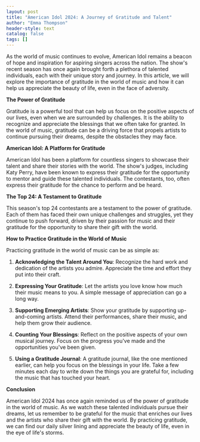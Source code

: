 ```yaml
---
layout: post
title: "American Idol 2024: A Journey of Gratitude and Talent"
author: "Emma Thompson"
header-style: text
catalog: false
tags: []
---
```


As the world of music continues to evolve, American Idol remains a beacon of hope and inspiration for aspiring singers across the nation. The show's recent season has once again brought forth a plethora of talented individuals, each with their unique story and journey. In this article, we will explore the importance of gratitude in the world of music and how it can help us appreciate the beauty of life, even in the face of adversity.

**The Power of Gratitude**

Gratitude is a powerful tool that can help us focus on the positive aspects of our lives, even when we are surrounded by challenges. It is the ability to recognize and appreciate the blessings that we often take for granted. In the world of music, gratitude can be a driving force that propels artists to continue pursuing their dreams, despite the obstacles they may face.

**American Idol: A Platform for Gratitude**

American Idol has been a platform for countless singers to showcase their talent and share their stories with the world. The show's judges, including Katy Perry, have been known to express their gratitude for the opportunity to mentor and guide these talented individuals. The contestants, too, often express their gratitude for the chance to perform and be heard.

**The Top 24: A Testament to Gratitude**

This season's top 24 contestants are a testament to the power of gratitude. Each of them has faced their own unique challenges and struggles, yet they continue to push forward, driven by their passion for music and their gratitude for the opportunity to share their gift with the world.

**How to Practice Gratitude in the World of Music**

Practicing gratitude in the world of music can be as simple as:

1. **Acknowledging the Talent Around You**: Recognize the hard work and dedication of the artists you admire. Appreciate the time and effort they put into their craft.

2. **Expressing Your Gratitude**: Let the artists you love know how much their music means to you. A simple message of appreciation can go a long way.

3. **Supporting Emerging Artists**: Show your gratitude by supporting up-and-coming artists. Attend their performances, share their music, and help them grow their audience.

4. **Counting Your Blessings**: Reflect on the positive aspects of your own musical journey. Focus on the progress you've made and the opportunities you've been given.

5. **Using a Gratitude Journal**: A gratitude journal, like the one mentioned earlier, can help you focus on the blessings in your life. Take a few minutes each day to write down the things you are grateful for, including the music that has touched your heart.

**Conclusion**

American Idol 2024 has once again reminded us of the power of gratitude in the world of music. As we watch these talented individuals pursue their dreams, let us remember to be grateful for the music that enriches our lives and the artists who share their gift with the world. By practicing gratitude, we can find our daily silver lining and appreciate the beauty of life, even in the eye of life's storms.